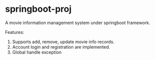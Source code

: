# springboot-proj

A movie information management system under springboot framework.

Features:
1. Supports add, remove, update movie info records.
2. Account login and registration are implemented.
3. Global handle exception
